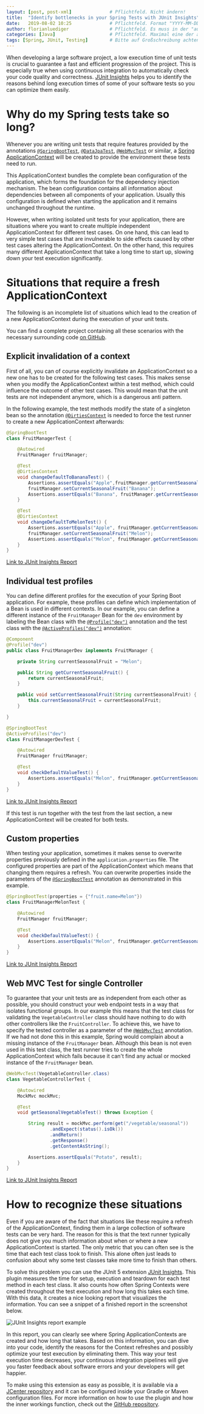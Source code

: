 ```yaml
---
layout: [post, post-xml]              # Pflichtfeld. Nicht ändern!
title:  "Identify bottlenecks in your Spring Tests with JUnit Insights"         # Pflichtfeld. Bitte einen Titel für den Blog Post angeben.
date:   2019-08-02 10:25              # Pflichtfeld. Format "YYYY-MM-DD HH:MM". Muss für Veröffentlichung in der Vergangenheit liegen. (Für Preview egal)
author: florianluediger               # Pflichtfeld. Es muss in der "authors.yml" einen Eintrag mit diesem Namen geben.
categories: [Java]                    # Pflichtfeld. Maximal eine der angegebenen Kategorien verwenden.
tags: [Spring, JUnit, Testing]        # Bitte auf Großschreibung achten.
---
```


When developing a large software project, a low execution time of unit tests is crucial to guarantee a fast and efficient progression of the project.
This is especially true when using continuous integration to automatically check your code quality and correctness.
[JUnit Insights](https://github.com/adessoag/junit-insights) helps you to identify the reasons behind long execution times of some of your software tests so you can optimize them easily.

# Why do my Spring tests take so long?

Whenever you are writing unit tests that require features provided by the annotations [`@SpringBootTest`](https://docs.spring.io/spring-boot/docs/current/api/org/springframework/boot/test/context/SpringBootTest.html), [`@DataJpaTest`](https://docs.spring.io/spring-boot/docs/current/api/org/springframework/boot/test/autoconfigure/orm/jpa/DataJpaTest.html), [`@WebMvcTest`](https://docs.spring.io/spring-boot/docs/current/api/org/springframework/boot/test/autoconfigure/web/servlet/WebMvcTest.html) or similar, a [Spring ApplicationContext](https://docs.spring.io/spring-framework/docs/current/javadoc-api/org/springframework/context/ApplicationContext.html) will be created to provide the environment these tests need to run.

This ApplicationContext bundles the complete bean configuration of the application, which forms the foundation for the dependency injection mechanism.
The bean configuration contains all information about dependencies between all components of your application.
Usually this configuration is defined when starting the application and it remains unchanged throughout the runtime.

However, when writing isolated unit tests for your application, there are situations where you want to create multiple independent ApplicationContext for different test cases.
On one hand, this can lead to very simple test cases that are invulnerable to side effects caused by other test cases altering the ApplicationContext.
On the other hand, this requires many different ApplicationContext that take a long time to start up, slowing down your test execution significantly.

# Situations that require a fresh ApplicationContext

The following is an incomplete list of situations which lead to the creation of a new ApplicationContext during the execution of your unit tests.

You can find a complete project containing all these scenarios with the necessary surrounding code [on GitHub](https://github.com/florianluediger/ContextRefreshesInSpringTest).

## Explicit invalidation of a context

First of all, you can of course explicitly invalidate an ApplicationContext so a new one has to be created for the following test cases.
This makes sense when you modify the ApplicationContext within a test method, which could influence the outcome of other test cases.
This would mean that the unit tests are not independent anymore, which is a dangerous anti pattern.

In the following example, the test methods modify the state of a singleton bean so the annotation [`@DirtiesContext`](https://docs.spring.io/spring/docs/current/javadoc-api/org/springframework/test/annotation/DirtiesContext.html) is needed to force the test runner to create a new ApplicationContext afterwards:

```java
@SpringBootTest
class FruitManagerTest {

    @Autowired
    FruitManager fruitManager;

    @Test
    @DirtiesContext
    void changeDefaultToBananaTest() {
        Assertions.assertEquals("Apple",fruitManager.getCurrentSeasonalFruit());
        fruitManager.setCurrentSeasonalFruit("Banana");
        Assertions.assertEquals("Banana", fruitManager.getCurrentSeasonalFruit());
    }

    @Test
    @DirtiesContext
    void changeDefaultToMelonTest() {
        Assertions.assertEquals("Apple", fruitManager.getCurrentSeasonalFruit());
        fruitManager.setCurrentSeasonalFruit("Melon");
        Assertions.assertEquals("Melon", fruitManager.getCurrentSeasonalFruit());
    }
}
```

[Link to JUnit Insights Report](https://florianluediger.github.io/ContextRefreshesInSpringTest/JUnit%20Insights%20reports/JUnit%20Insights%20Report%20-%20Explicit%20invalidation%20of%20a%20context.html)

## Individual test profiles

You can define different profiles for the execution of your Spring Boot application.
For example, these profiles can define which implementation of a Bean is used in different contexts.
In our example, you can define a different instance of the `FruitManager` Bean for the `dev` environment by labeling the Bean class with the [`@Profile("dev")`](https://docs.spring.io/spring-framework/docs/current/javadoc-api/org/springframework/context/annotation/Profile.html) annotation and the test class with the [`@ActiveProfiles("dev")`](https://docs.spring.io/spring/docs/current/javadoc-api/org/springframework/test/context/ActiveProfiles.html) annotation:

```java
@Component
@Profile("dev")
public class FruitManagerDev implements FruitManager {

    private String currentSeasonalFruit = "Melon";

    public String getCurrentSeasonalFruit() {
        return currentSeasonalFruit;
    }

    public void setCurrentSeasonalFruit(String currentSeasonalFruit) {
        this.currentSeasonalFruit = currentSeasonalFruit;
    }

}
```

```java
@SpringBootTest
@ActiveProfiles("dev")
class FruitManagerDevTest {

    @Autowired
    FruitManager fruitManager;

    @Test
    void checkDefaultValueTest() {
        Assertions.assertEquals("Melon", fruitManager.getCurrentSeasonalFruit());
    }
}
```

[Link to JUnit Insights Report](https://florianluediger.github.io/ContextRefreshesInSpringTest/JUnit%20Insights%20reports/JUnit%20Insights%20Report%20-%20Individual%20test%20profiles.html)

If this test is run together with the test from the last section, a new ApplicationContext will be created for both tests.

## Custom properties

When testing your application, sometimes it makes sense to overwrite properties previously defined in the `application.properties` file.
The configured properties are part of the ApplicationContext which means that changing them requires a refresh.
You can overwrite properties inside the parameters of the [`@SpringBootTest`](https://docs.spring.io/spring-boot/docs/current/api/org/springframework/boot/test/context/SpringBootTest.html) annotation as demonstrated in this example.

```java
@SpringBootTest(properties = {"fruit.name=Melon"})
class FruitManagerMelonTest {

    @Autowired
    FruitManager fruitManager;

    @Test
    void checkDefaultValueTest() {
        Assertions.assertEquals("Melon", fruitManager.getCurrentSeasonalFruit());
    }
}
```

[Link to JUnit Insights Report](https://florianluediger.github.io/ContextRefreshesInSpringTest/JUnit%20Insights%20reports/JUnit%20Insights%20Report%20-%20Custom%20properties.html)

## Web MVC Test for single Controller

To guarantee that your unit tests are as independent from each other as possible, you should construct your web endpoint tests in a way that isolates functional groups.
In our example this means that the test class for validating the `VegetableController` class should have nothing to do with other controllers like the `FruitController`.
To achieve this, we have to specify the tested controller as a parameter of the [`@WebMvcTest`](https://docs.spring.io/spring-boot/docs/current/api/org/springframework/boot/test/autoconfigure/web/servlet/WebMvcTest.html) annotation.
If we had not done this in this example, Spring would complain about a missing instance of the `FruitManager` bean.
Although this bean is not even used in this test class, the test runner tries to create the whole ApplicationContext which fails because it can't find any actual or mocked instance of the `FruitManager` bean.

```java
@WebMvcTest(VegetableController.class)
class VegetableControllerTest {

    @Autowired
    MockMvc mockMvc;

    @Test
    void getSeasonalVegetableTest() throws Exception {

        String result = mockMvc.perform(get("/vegetable/seasonal"))
                .andExpect(status().isOk())
                .andReturn()
                .getResponse()
                .getContentAsString();

        Assertions.assertEquals("Potato", result);
    }
}
```

[Link to JUnit Insights Report](https://florianluediger.github.io/ContextRefreshesInSpringTest/JUnit%20Insights%20reports/JUnit%20Insights%20Report%20-%20Web%20MVC%20Test%20for%20single%20Controller.html)

# How to recognize these situations

Even if you are aware of the fact that situations like these require a refresh of the ApplicationContext, finding them in a large collection of software tests can be very hard.
The reason for this is that the text runner typically does not give you much information about when or where a new ApplicationContext is started.
The only metric that you can often see is the time that each test class took to finish.
This alone often just leads to confusion about why some test classes take more time to finish than others.

To solve this problem you can use the JUnit 5 extension [JUnit Insights](https://github.com/adessoag/junit-insights).
This plugin measures the time for setup, execution and teardown for each test method in each test class.
It also counts how often Spring Contexts were created throughout the test execution and how long this takes each time.
With this data, it creates a nice looking report that visualizes the information.
You can see a snippet of a finished report in the screenshot below.

![JUnit Insights report example](https://github.com/adessoAG/junit-insights/raw/master/images/screen1.png)

In this report, you can clearly see where Spring ApplicationContexts are created and how long that takes.
Based on this information, you can dive into your code, identify the reasons for the Context refreshes and possibly optimize your test execution by eliminating them.
This way your test execution time decreases, your continuous integration pipelines will give you faster feedback about software errors and your developers will get happier.

To make using this extension as easy as possible, it is available via a [JCenter repository](https://bintray.com/adesso/junit-insights/junit-insights) and it can be configured inside your Gradle or Maven configuration files.
For more information on how to use the plugin and how the inner workings function, check out the [GitHub repository](https://github.com/adessoag/junit-insights).
